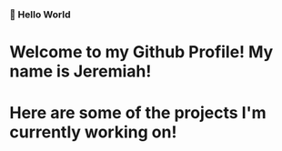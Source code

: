 ### 👋 Hello World 

# Welcome to my Github Profile! My name is Jeremiah!
# Here are some of the projects I'm currently working on!
